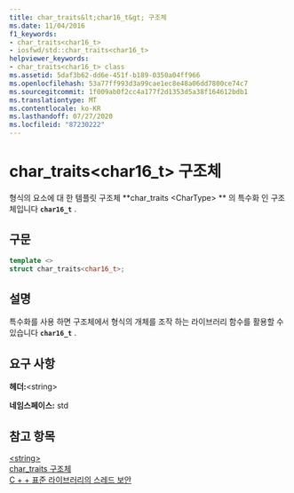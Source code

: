 ```yaml
---
title: char_traits&lt;char16_t&gt; 구조체
ms.date: 11/04/2016
f1_keywords:
- char_traits<char16_t>
- iosfwd/std::char_traits<char16_t>
helpviewer_keywords:
- char_traits<char16_t> class
ms.assetid: 5daf3b62-dd6e-451f-b189-0350a04ff966
ms.openlocfilehash: 53a77ff993d3a99cae1ec8e48a06dd7800ce74c7
ms.sourcegitcommit: 1f009ab0f2cc4a177f2d1353d5a38f164612bdb1
ms.translationtype: MT
ms.contentlocale: ko-KR
ms.lasthandoff: 07/27/2020
ms.locfileid: "87230222"
---
```

# <a name="char_traitsltchar16_tgt-struct"></a>char_traits&lt;char16_t&gt; 구조체

형식의 요소에 대 한 템플릿 구조체 **char_traits \<CharType> ** 의 특수화 인 구조체입니다 **`char16_t`** .

## <a name="syntax"></a>구문

```cpp
template <>
struct char_traits<char16_t>;
```

## <a name="remarks"></a>설명

특수화를 사용 하면 구조체에서 형식의 개체를 조작 하는 라이브러리 함수를 활용할 수 있습니다 **`char16_t`** .

## <a name="requirements"></a>요구 사항

**헤더:**\<string>

**네임스페이스:** std

## <a name="see-also"></a>참고 항목

[\<string>](../standard-library/string.md)\
[char_traits 구조체](../standard-library/char-traits-struct.md)\
[C + + 표준 라이브러리의 스레드 보안](../standard-library/thread-safety-in-the-cpp-standard-library.md)
